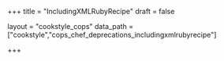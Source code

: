 +++
title = "IncludingXMLRubyRecipe"
draft = false

layout = "cookstyle_cops"
data_path = ["cookstyle","cops_chef_deprecations_includingxmlrubyrecipe"]

+++

<!-- The content of this page is automatically generated from the
cops_chef_deprecations_includingxmlrubyrecipe.yml file in github.com/chef/cookstyle/blob/master/docs-chef-io/data/cookstyle/. -->
